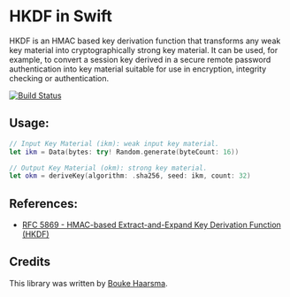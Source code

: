 HKDF in Swift
=============

HKDF is an HMAC based key derivation function that transforms any weak key 
material into cryptographically strong key material. It can be used, for 
example, to convert a session key derived in a secure remote password 
authentication into key material suitable for use in encryption, integrity
checking or authentication.

[![Build Status](https://travis-ci.org/Bouke/HKDF.svg?branch=master)](https://travis-ci.org/Bouke/HKDF)

## Usage:

```swift
// Input Key Material (ikm): weak input key material.
let ikm = Data(bytes: try! Random.generate(byteCount: 16))

// Output Key Material (okm): strong key material.
let okm = deriveKey(algorithm: .sha256, seed: ikm, count: 32)
```

## References:

* [RFC 5869 - HMAC-based Extract-and-Expand Key Derivation Function (HKDF)][0]

## Credits

This library was written by [Bouke Haarsma][1].

[0]: https://tools.ietf.org/html/rfc5869
[1]: https://twitter.com/BoukeHaarsma
